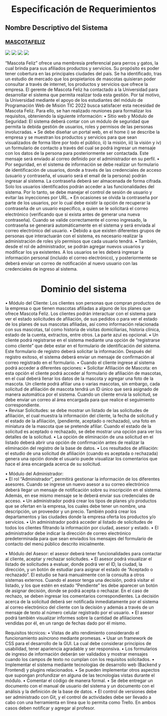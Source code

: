 <h1 align="center">  Especificación de Requerimientos </hi>

## Nombre Descriptivo del Sistema
### [MASCOTAFELIZ](http://www.mimascotafeliz.)

![](https://img.shields.io/github/tag/pandao/editor.md.svg) 
![](https://img.shields.io/github/release/pandao/editor.md.svg) 
![](https://img.shields.io/github/issues/pandao/editor.md.svg) 
![](https://img.shields.io/bower/v/editor.md.svg)

“Mascota Feliz” ofrece una membresía preferencial para perros y gatos, la cual brinda para sus afiliados productos y servicios. Su propósito es poder tener cobertura en las principales ciudades del país. Se ha identificado, tras un estudio de mercado que los propietarios de mascotas quisieran poder consultar a través de internet, los productos y servicios que ofrece la empresa. 
 El gerente de Mascota Feliz ha contactado a la Universidad para desarrollar el sistema que permita realizar toda esta gestión. Por tal motivo, la Universidad mediante el apoyo de los estudiantes del módulo de Programación Web de Misión TIC 2022 busca satisfacer esta necesidad de Mascota Feliz. 
Para ello, se han realizado reuniones para formalizar los requisitos, obteniendo la siguiente información: 
•	Sitio web y Módulo de Seguridad: 
El sistema deberá contar con un módulo de seguridad que permita la debida gestión de usuarios, roles y permisos de las personas involucradas. 
•	Se debe diseñar un portal web, en el home i) se describe la empresa y se muestran los productos y servicios para que sean visualizados de forma libre por todo el público, ii) la misión, iii) la visión y iv) un formulario de contacto a través del cual se podrá ingresar un mensaje con los datos de la persona para posteriormente ser contactada. Este mensaje será enviado al correo deﬁnido por el administrador en su perﬁl. 
•	Por seguridad, en el sistema de información se debe realizar un formulario de identiﬁcación de usuarios, donde a través de las credenciales de acceso (usuario y contraseña, el usuario será el email de la persona) podrán ingresar al sistema. La contraseña deberá ser almacenada de forma cifrada. Solo los usuarios identiﬁcados podrán acceder a las funcionalidades del sistema. Por lo tanto, se debe manejar el control de sesión de usuario y evitar las inyecciones por URL. 
•	En ocasiones se olvida la contraseña por parte de los usuarios, por lo cual debe existir la opción de recuperar la contraseña de un usuario especíﬁco, a quien se le solicitará el correo electrónico (veriﬁcando que si exista antes de generar una nueva contraseña). Cuando se valide correctamente el correo ingresado, la contraseña se generará automáticamente en el sistema y será enviada al correo electrónico del usuario.
•	Debido a que existen diferentes grupos de personas que interactuarán con el sistema, es necesario realizar la administración de roles y/o permisos que cada usuario tendrá. 
•	También, desde el rol de administrador, se podrán agregar nuevos usuarios y  modiﬁcar los ya existentes. A los usuarios se les deberá ingresar la información personal (incluido el correo electrónico), y posteriormente se deberá enviar un correo de notiﬁcación al nuevo usuario con las credenciales de ingreso al sistema. 


<h1 align="center"> Dominio del sistema </h1>
 
•	Módulo del Cliente: 
Los clientes son personas que compran productos de la empresa o que tienen mascotas afiliadas a alguno de los planes que ofrece Mascota Feliz. Los clientes podrán interactuar con el sistema para ver el estado solicitudes de afiliación, de sus pedidos o para ver el estado de los planes de sus mascotas afiliadas, así como información relacionada con sus mascotas, tal como historia de visitas domiciliarias, historia clínica, estado de la cuenta, extractos, entre otros. La parte azul es opcional. 
•	Un cliente podrá registrarse en el sistema mediante una opción de “registrarse como cliente” que debe estar en el formulario de identiﬁcación del sistema. Este formulario de registro deberá solicitar la información. Después del registro exitoso, el sistema deberá enviar un mensaje de conﬁrmación al correo registrado en el formulario.
•	Cuando el cliente ingrese al sistema podrá acceder a diferentes opciones: 
•	Solicitar Afiliación de Mascota: en esta opción el cliente podrá acceder al formulario de afiliación de mascotas, en el cual deberá llenar los datos de la mascota y agregar una foto de la mascota. Un cliente podrá afiliar una o varias mascotas, sin embargo, cada solicitud de afiliación de mascota tendrá un ID único que será asignado de manera automática por el sistema. Cuando un cliente envía la solicitud, se debe enviar un correo al área encargada para que realice el seguimiento correspondiente.  
•	Revisar Solicitudes: se debe mostrar un listado de las solicitudes de afiliación, el cual muestra la información del cliente, la fecha de solicitud y el estado de la afiliación, (pendiente, aceptado o rechazado), una foto en miniatura de la mascota que se pretende afiliar. Cuando el estado de la solicitud es aceptado o rechazado, se debe mostrar una opción para ver los detalles de la solicitud. 
•	La opción de eliminación de una solicitud en el listado deberá abrir una opción de conﬁrmación antes de realizar la eliminación del registro de la base de datos.
•	Los resultados de afiliación: el estudio de una solicitud de afiliación (cuando es aceptada o rechazada) genera una opción donde el usuario puede visualizar los comentarios que hace el área encargada acerca de su solicitud.  




•	Módulo del Administrador:  
•	El rol “Administrador”, permitirá gestionar la información de los diferentes asesores. Cuando se ingrese un nuevo asesor a su correo electrónico deberá llegar un mensaje de notiﬁcación sobre su inscripción en el sistema. Además, en ese mismo mensaje se le deberá enviar sus credenciales de acceso. 
•	 Un administrador podrá crear los tipos de planes y/o productos que se ofertan en la empresa, los cuales debe tener un nombre, una descripción, un proveedor y un precio. También podrá crear los departamentos y las ciudades donde la empresa oferta los productos y/o servicios. 
•	Un administrador podrá acceder al listado de solicitudes de todos los clientes ﬁltrando la información por ciudad, asesor y estado. 
•	El administrador debe indicar la dirección de correo electrónico predeterminada para que sean enviados los mensajes del formulario de contacto del menú público descrito inicialmente. 

•	Módulo del Asesor: 
el asesor deberá tener funcionalidades para contactar al cliente, aceptar y rechazar solicitudes.
•	El asesor podrá visualizar el listado de solicitudes a evaluar, donde podrá ver el ID, la ciudad, la dirección, y un botón de estudiar para asignar el estado de “Aceptado o rechazado”. El estudio se hará manualmente con la consulta a otros sistemas externos. Cuando el asesor tenga una decisión, podrá visitar el listado, y los que estén en estado “Pendiente” les debe aparecer un botón de asignar decisión, donde se podrá acepta o rechazar. En el caso de rechazo, se     deben     ingresar los comentarios correspondientes. La decisión acerca de la solicitud deberá ser notiﬁcada inmediatamente por el sistema al correo electrónico del cliente con la decisión y además a través de un mensaje de texto al número celular registrado por el usuario. 
•	El asesor podrá también visualizar informes sobre la cantidad de afiliaciones vendidas por él, en un rango de fechas dado por él mismo.



Requisitos técnicos: 
•	Vistas de alto rendimiento considerando el funcionamiento asíncrono mediante promesas. • Usar un framework de CSS para el desarrollo de la GUI. La cual debe considerar principios de usabilidad, tener apariencia agradable y ser responsiva. 
•	Los formularios de ingreso de información deberán ser validados y mostrar mensajes cuando los campos de texto no cumplan con los requisitos solicitados. 
•	Implementar el sistema mediante tecnologías de desarrollo web (Backend y Frontend) y plugins relacionados. 
•	Se pueden implementar otros aspectos que supongan profundizar en alguna de las tecnologías vistas durante el módulo. 
•	Comentar el código de manera formal. 
•	Se debe entregar un documento con el manual de usuario del sistema y un documento con el análisis y la deﬁnición de la base de datos. 
•	El control de versiones debe ser administrado con Git, y el control de actividades debe ser llevado a cabo con una herramienta en línea que lo permita como Trello. En ambos casos deben notiﬁcar y agregar al profesor.
